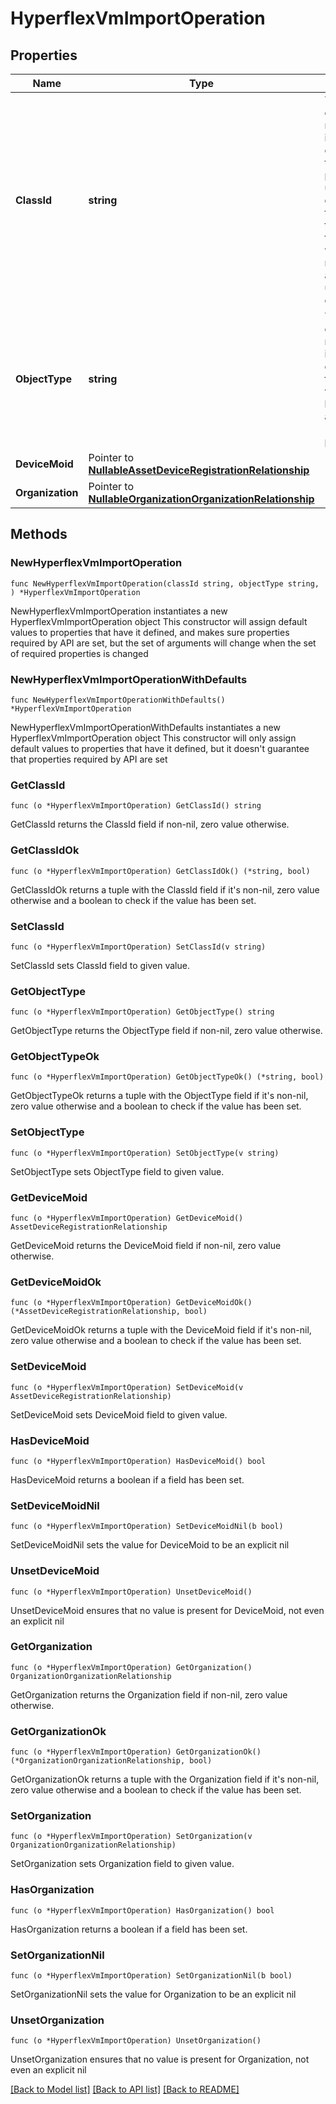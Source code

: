 # HyperflexVmImportOperation

## Properties

Name | Type | Description | Notes
------------ | ------------- | ------------- | -------------
**ClassId** | **string** | The fully-qualified name of the instantiated, concrete type. This property is used as a discriminator to identify the type of the payload when marshaling and unmarshaling data. | [default to "hyperflex.VmImportOperation"]
**ObjectType** | **string** | The fully-qualified name of the instantiated, concrete type. The value should be the same as the &#39;ClassId&#39; property. | [default to "hyperflex.VmImportOperation"]
**DeviceMoid** | Pointer to [**NullableAssetDeviceRegistrationRelationship**](AssetDeviceRegistrationRelationship.md) |  | [optional] 
**Organization** | Pointer to [**NullableOrganizationOrganizationRelationship**](OrganizationOrganizationRelationship.md) |  | [optional] 

## Methods

### NewHyperflexVmImportOperation

`func NewHyperflexVmImportOperation(classId string, objectType string, ) *HyperflexVmImportOperation`

NewHyperflexVmImportOperation instantiates a new HyperflexVmImportOperation object
This constructor will assign default values to properties that have it defined,
and makes sure properties required by API are set, but the set of arguments
will change when the set of required properties is changed

### NewHyperflexVmImportOperationWithDefaults

`func NewHyperflexVmImportOperationWithDefaults() *HyperflexVmImportOperation`

NewHyperflexVmImportOperationWithDefaults instantiates a new HyperflexVmImportOperation object
This constructor will only assign default values to properties that have it defined,
but it doesn't guarantee that properties required by API are set

### GetClassId

`func (o *HyperflexVmImportOperation) GetClassId() string`

GetClassId returns the ClassId field if non-nil, zero value otherwise.

### GetClassIdOk

`func (o *HyperflexVmImportOperation) GetClassIdOk() (*string, bool)`

GetClassIdOk returns a tuple with the ClassId field if it's non-nil, zero value otherwise
and a boolean to check if the value has been set.

### SetClassId

`func (o *HyperflexVmImportOperation) SetClassId(v string)`

SetClassId sets ClassId field to given value.


### GetObjectType

`func (o *HyperflexVmImportOperation) GetObjectType() string`

GetObjectType returns the ObjectType field if non-nil, zero value otherwise.

### GetObjectTypeOk

`func (o *HyperflexVmImportOperation) GetObjectTypeOk() (*string, bool)`

GetObjectTypeOk returns a tuple with the ObjectType field if it's non-nil, zero value otherwise
and a boolean to check if the value has been set.

### SetObjectType

`func (o *HyperflexVmImportOperation) SetObjectType(v string)`

SetObjectType sets ObjectType field to given value.


### GetDeviceMoid

`func (o *HyperflexVmImportOperation) GetDeviceMoid() AssetDeviceRegistrationRelationship`

GetDeviceMoid returns the DeviceMoid field if non-nil, zero value otherwise.

### GetDeviceMoidOk

`func (o *HyperflexVmImportOperation) GetDeviceMoidOk() (*AssetDeviceRegistrationRelationship, bool)`

GetDeviceMoidOk returns a tuple with the DeviceMoid field if it's non-nil, zero value otherwise
and a boolean to check if the value has been set.

### SetDeviceMoid

`func (o *HyperflexVmImportOperation) SetDeviceMoid(v AssetDeviceRegistrationRelationship)`

SetDeviceMoid sets DeviceMoid field to given value.

### HasDeviceMoid

`func (o *HyperflexVmImportOperation) HasDeviceMoid() bool`

HasDeviceMoid returns a boolean if a field has been set.

### SetDeviceMoidNil

`func (o *HyperflexVmImportOperation) SetDeviceMoidNil(b bool)`

 SetDeviceMoidNil sets the value for DeviceMoid to be an explicit nil

### UnsetDeviceMoid
`func (o *HyperflexVmImportOperation) UnsetDeviceMoid()`

UnsetDeviceMoid ensures that no value is present for DeviceMoid, not even an explicit nil
### GetOrganization

`func (o *HyperflexVmImportOperation) GetOrganization() OrganizationOrganizationRelationship`

GetOrganization returns the Organization field if non-nil, zero value otherwise.

### GetOrganizationOk

`func (o *HyperflexVmImportOperation) GetOrganizationOk() (*OrganizationOrganizationRelationship, bool)`

GetOrganizationOk returns a tuple with the Organization field if it's non-nil, zero value otherwise
and a boolean to check if the value has been set.

### SetOrganization

`func (o *HyperflexVmImportOperation) SetOrganization(v OrganizationOrganizationRelationship)`

SetOrganization sets Organization field to given value.

### HasOrganization

`func (o *HyperflexVmImportOperation) HasOrganization() bool`

HasOrganization returns a boolean if a field has been set.

### SetOrganizationNil

`func (o *HyperflexVmImportOperation) SetOrganizationNil(b bool)`

 SetOrganizationNil sets the value for Organization to be an explicit nil

### UnsetOrganization
`func (o *HyperflexVmImportOperation) UnsetOrganization()`

UnsetOrganization ensures that no value is present for Organization, not even an explicit nil

[[Back to Model list]](../README.md#documentation-for-models) [[Back to API list]](../README.md#documentation-for-api-endpoints) [[Back to README]](../README.md)


